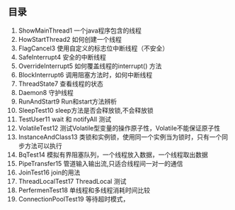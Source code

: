 ## 目录
1. ShowMainThread1 一个java程序包含的线程
2. HowStartThread2 如何创建一个线程
3. FlagCancel3  使用自定义的标志位中断线程（不安全）
4. SafeInterrupt4  安全的中断线程
5. OverrideInterrupt5 如何覆盖线程的interrupt() 方法
6. BlockInterrupt6  调用阻塞方法时，如何中断线程
7. ThreadState7  查看线程的状态
8. Daemon8  守护线程
9. RunAndStart9  Run和start方法辨析
10. SleepTest10 sleep方法是否会释放锁,不会释放锁
11. TestUser11  wait 和 notifyAll 测试
12. VolatileTest12 测试Volatile型变量的操作原子性，Volatile不能保证原子性
13. InstanceAndClass13  类锁和实例锁，使用同一个实例当为锁时，只有一个同步方法可以执行
14. BqTest14  模拟有界阻塞队列，一个线程放入数据，一个线程取出数据
15. PipeTransfer15 管道输入输出流,只适合线程间一对一的通信
16. JoinTest16 join的用法
17. ThreadLocalTest17  ThreadLocal 测试
18. PerfermenTest18 单线程和多线程消耗时间比较
19. ConnectionPoolTest19 等待超时模式，